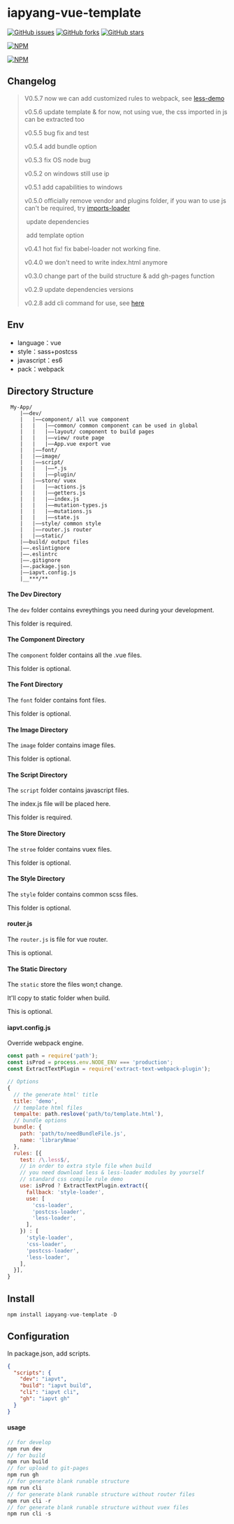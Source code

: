 # iapyang-vue-template

[![GitHub issues](https://img.shields.io/github/issues/iapYang/iapyang-vue-template.svg?style=flat-square)](https://github.com/iapYang/iapyang-vue-template/issues)
[![GitHub forks](https://img.shields.io/github/forks/iapYang/iapyang-vue-template.svg?style=flat-square)](https://github.com/iapYang/iapyang-vue-template/network)
[![GitHub stars](https://img.shields.io/github/stars/iapYang/iapyang-vue-template.svg?style=flat-square)](https://github.com/iapYang/iapyang-vue-template/stargazers)

[![NPM](https://nodei.co/npm/iapyang-vue-template.png?downloads=true&downloadRank=true&stars=true)](https://nodei.co/npm/iapyang-vue-template/)

[![NPM](https://nodei.co/npm-dl/iapyang-vue-template.png?months=3&height=3)](https://nodei.co/npm/iapyang-vue-template/)

## Changelog

> V0.5.7 now we can add customized rules to webpack, see [less-demo](#iapvt.config.js)
>
> v0.5.6 update template & for now, not using vue, the css imported in js can be extracted too
>
> v0.5.5 bug fix and test
>
> v0.5.4 add bundle option
>
> v0.5.3 fix OS node bug
>
> v0.5.2 on windows still use ip
>
> v0.5.1 add capabilities to windows
>
> v0.5.0 officially remove vendor and plugins folder, if you wan to use js can't be required, try [imports-loader](https://github.com/webpack-contrib/imports-loader)
>
> ​            update dependencies
>
> ​            add template option
>
> v0.4.1 hot fix! fix babel-loader not working fine.
>
> v0.4.0 we don't need to write index.html anymore
>
> v0.3.0 change part of the build structure & add gh-pages function
>
> v0.2.9 update dependencies versions
>
> v0.2.8 add cli command for use, see [here](#configuration)

## Env

- language：vue
- style：sass+postcss
- javascript：es6
- pack：webpack

## Directory Structure

```
 My-App/       
    |——dev/    
    |   |——component/ all vue component    
    |   |   |——common/ common component can be used in global
    |   |   |——layout/ component to build pages
    |   |   |——view/ route page  
    |   |   |——App.vue export vue    
    |   |——font/  
    |   |——image/    
    |   |——script/
    |   |   |——*.js
    |   |   |——plugin/
    |   |——store/ vuex  
    |   |   |——actions.js
    |   |   |——getters.js
    |   |   |——index.js
    |   |   |——mutation-types.js
    |   |   |——mutations.js
    |   |   |——state.js 
    |   |——style/ common style    
    |   |——router.js router    
    |   |——static/
    |——build/ output files
    |——.eslintignore
    |——.eslintrc   
    |——.gitignore    
    |——.package.json
    |——iapvt.config.js
    |__***/**
```

#### The Dev Directory

The `dev` folder contains evreythings you need during your development.

This folder is required.

#### The Component Directory

The `component` folder contains all the .vue files.

This folder is optional.

#### The Font Directory

The `font` folder contains font files.

This folder is optional.

#### The Image Directory

The `image` folder contains image files.

This folder is optional.

#### The Script Directory

The `script` folder contains javascript files.

The index.js file will be placed here.

This folder is required.

#### The Store Directory

The `stroe` folder contains vuex files.

This folder is optional.

#### The Style Directory

The `style` folder contains common scss files.

This folder is optional.

#### router.js

The `router.js` is file for vue router.

This is optional.

#### The Static Directory

The `static` store the files won;t change.

It'll copy to static folder when build.

This is optional.

#### iapvt.config.js

Override webpack engine.

```javascript
const path = require('path');
const isProd = process.env.NODE_ENV === 'production';
const ExtractTextPlugin = require('extract-text-webpack-plugin');

// Options
{
  // the generate html' title
  title: 'demo',
  // template html files
  tempalte: path.reslove('path/to/template.html'),
  // bundle options
  bundle: {
    path: 'path/to/needBundleFile.js',
    name: 'libraryNmae'
  },
  rules: [{
    test: /\.less$/,
    // in order to extra style file when build
    // you need download less & less-loader modules by yourself
    // standard css compile rule demo
    use: isProd ? ExtractTextPlugin.extract({
      fallback: 'style-loader',
      use: [
        'css-loader',
        'postcss-loader',
        'less-loader',
      ],
    }) : [
      'style-loader',
      'css-loader',
      'postcss-loader',
      'less-loader',
    ],
  }],
}
```

 

## Install

```javascript
npm install iapyang-vue-template -D
```

## Configuration

In package.json, add scripts.

```json
{
  "scripts": {
    "dev": "iapvt",
    "build": "iapvt build",
    "cli": "iapvt cli",
    "gh": "iapvt gh"
  }
}
```

#### usage

```javascript
// for develop
npm run dev
// for build
npm run build
// for upload to git-pages
npm run gh
// for generate blank runable structure
npm run cli
// for generate blank runable structure without router files
npm run cli -r
// for generate blank runable structure without vuex files
npm run cli -s
```

